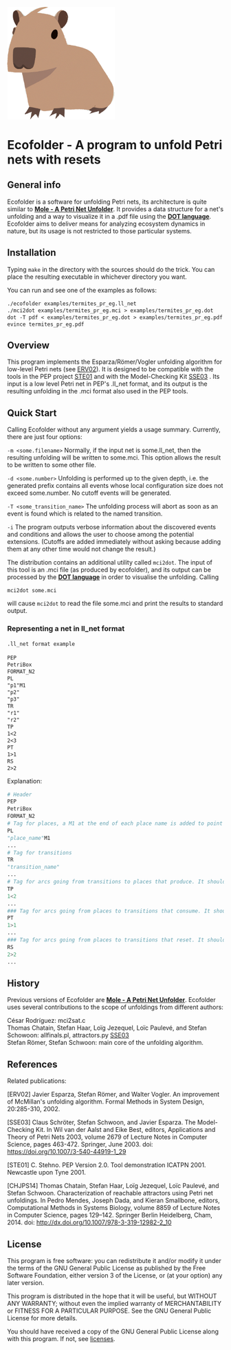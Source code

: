 [<img src="img/capybara_logo.png" width="250"/>](img/capybara_logo.png)
# Ecofolder - A program to unfold Petri nets with resets

## General info

Ecofolder is a software for unfolding Petri nets, its architecture is quite similar to [**Mole - A Petri Net Unfolder**](http://www.lsv.fr/~schwoon/tools/mole/). It provides a data structure for a net's unfolding and a way to visualize it in a .pdf file using the [**DOT language**](https://graphviz.org/doc/info/lang.html). Ecofolder aims to deliver means for analyzing ecosystem dynamics in nature, but its usage is not restricted to those particular systems.

## Installation

Typing `make` in the directory with the sources should do the trick. You can place the resulting executable in whichever directory you want.

You can run and see one of the examples as follows:

```console
./ecofolder examples/termites_pr_eg.ll_net
./mci2dot examples/termites_pr_eg.mci > examples/termites_pr_eg.dot
dot -T pdf < examples/termites_pr_eg.dot > examples/termites_pr_eg.pdf
evince termites_pr_eg.pdf
```

## Overview

This program implements the Esparza/Römer/Vogler unfolding algorithm for
low-level Petri nets (see [ERV02](#erv02)). It is designed to be compatible with
the tools in the PEP project [STE01](#ste01) and with the Model-Checking Kit [SSE03](#sse03)
. Its input is a low level Petri net in PEP's .ll_net format, and its output
is the resulting unfolding in the .mci format also used in the PEP tools.

## Quick Start

Calling Ecofolder without any argument yields a usage summary.
Currently, there are just four options:

`-m <some.filename>`
  Normally, if the input net is some.ll_net, then the resulting
  unfolding will be written to some.mci. This option allows the
  result to be written to some other file.

`-d <some.number>`
  Unfolding is performed up to the given depth, i.e. the generated
  prefix contains all events whose local configuration size does
  not exceed some.number. No cutoff events will be generated.

`-T <some_transition_name>`
  The unfolding process will abort as soon as an event is found
  which is related to the named transition.

`-i`	The program outputs verbose information about the discovered
  events and conditions and allows the user to choose among the
  potential extensions. (Cutoffs are added immediately without
  asking because adding them at any other time would not change
  the result.)

The distribution contains an additional utility
called `mci2dot`. The input of this tool is an .mci file (as produced
by ecofolder), and its output can be processed by the [**DOT language**](https://graphviz.org/doc/info/lang.html) in
order to visualise the unfolding. Calling

```console
mci2dot some.mci
```

will cause `mci2dot` to read the file some.mci and print the results
to standard output.

### Representing a net in ll_net format

```
.ll_net format example

PEP 
PetriBox
FORMAT_N2
PL 
"p1"M1
"p2"
"p3"
TR
"r1"
"r2"
TP
1<2
2<3
PT
1>1
RS
2>2
```

Explanation:
```python
# Header
PEP 
PetriBox
FORMAT_N2
# Tag for places, a M1 at the end of each place name is added to point out is marked for the initial marking.
PL
"place_name"M1 
...
# Tag for transitions
TR
"transition_name"
...
# Tag for arcs going from transitions to places that produce. It should be interpreted as the first transition produces a token in the second place, i.e., first_transition < second_place.
TP
1<2
...
### Tag for arcs going from places to transitions that consume. It should be interpreted as the first transition consumes a token in the first place, i.e., first_place > first_transition.
PT
1>1
...
### Tag for arcs going from places to transitions that reset. It should be interpreted as the second transition resets all tokens (if any) in the second place, i.e., second_place > second_transition.
RS
2>2
...
```

## History

Previous versions of Ecofolder are [**Mole - A Petri Net Unfolder**](http://www.lsv.fr/~schwoon/tools/mole/). Ecofolder uses several contributions to the scope of unfoldings from different authors: 
  
  César Rodríguez: mci2sat.c <br/>
  Thomas Chatain, Stefan Haar, Loïg Jezequel, Loïc Paulevé, and Stefan Schowoon: allfinals.pl, attractors.py [SSE03](#CHJPS14) <br/>
  Stefan Römer, Stefan Schwoon: main core of the unfolding algorithm.
  
## References

Related publications:

<a id=erv02>[ERV02]</a> Javier Esparza, Stefan Römer, and Walter Vogler. An improvement of
  McMillan's unfolding algorithm. Formal Methods in System Design,
  20:285-310, 2002.

<a id=sse03>[SSE03]</a> Claus Schröter, Stefan Schwoon, and Javier Esparza. The Model-Checking
  Kit. In Wil van der Aalst and Eike Best, editors, Applications and
  Theory of Petri Nets 2003, volume 2679 of Lecture Notes in Computer
  Science, pages 463-472. Springer, June 2003. doi: https://doi.org/10.1007/3-540-44919-1_29

<a id=ste01>[STE01]</a> C. Stehno. PEP Version 2.0. Tool demonstration ICATPN 2001.
  Newcastle upon Tyne 2001.

<a id=chjps14>[CHJPS14]</a> 
  Thomas Chatain, Stefan Haar, Loïg Jezequel, Loïc Paulevé, and Stefan Schwoon. Characterization of reachable attractors using Petri net unfoldings. In Pedro Mendes, Joseph Dada, and Kieran Smallbone, editors, Computational Methods in Systems Biology, volume 8859 of Lecture Notes in Computer Science, pages 129–142. Springer Berlin Heidelberg, Cham, 2014. doi: http://dx.doi.org/10.1007/978-3-319-12982-2_10


## License

This program is free software: you can redistribute it and/or modify
it under the terms of the GNU General Public License as published by
the Free Software Foundation, either version 3 of the License, or
(at your option) any later version.

This program is distributed in the hope that it will be useful,
but WITHOUT ANY WARRANTY; without even the implied warranty of
MERCHANTABILITY or FITNESS FOR A PARTICULAR PURPOSE.  See the
GNU General Public License for more details.

You should have received a copy of the GNU General Public License
along with this program. If not, see [licenses](https://www.gnu.org/licenses/).